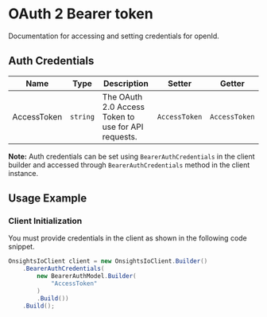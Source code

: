 
# OAuth 2 Bearer token



Documentation for accessing and setting credentials for openId.

## Auth Credentials

| Name | Type | Description | Setter | Getter |
|  --- | --- | --- | --- | --- |
| AccessToken | `string` | The OAuth 2.0 Access Token to use for API requests. | `AccessToken` | `AccessToken` |



**Note:** Auth credentials can be set using `BearerAuthCredentials` in the client builder and accessed through `BearerAuthCredentials` method in the client instance.

## Usage Example

### Client Initialization

You must provide credentials in the client as shown in the following code snippet.

```csharp
OnsightsIoClient client = new OnsightsIoClient.Builder()
    .BearerAuthCredentials(
        new BearerAuthModel.Builder(
            "AccessToken"
        )
        .Build())
    .Build();
```


